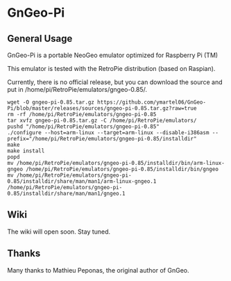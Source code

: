 GnGeo-Pi
==============

General Usage
-------------

GnGeo-Pi is a portable NeoGeo emulator optimized for Raspberry Pi (TM)

This emulator is tested with the RetroPie distribution (based on Raspian).

Currently, there is no official release, but you can download the source and put in /home/pi/RetroPie/emulators/gngeo-0.85/.


```shell
wget -O gngeo-pi-0.85.tar.gz https://github.com/ymartel06/GnGeo-Pi/blob/master/releases/sources/gngeo-pi-0.85.tar.gz?raw=true
rm -rf /home/pi/RetroPie/emulators/gngeo-pi-0.85
tar xvfz gngeo-pi-0.85.tar.gz -C /home/pi/RetroPie/emulators/
pushd "/home/pi/RetroPie/emulators/gngeo-pi-0.85"
./configure --host=arm-linux --target=arm-linux --disable-i386asm --prefix="/home/pi/RetroPie/emulators/gngeo-pi-0.85/installdir"
make
make install
popd
mv /home/pi/RetroPie/emulators/gngeo-pi-0.85/installdir/bin/arm-linux-gngeo /home/pi/RetroPie/emulators/gngeo-pi-0.85/installdir/bin/gngeo
mv /home/pi/RetroPie/emulators/gngeo-pi-0.85/installdir/share/man/man1/arm-linux-gngeo.1 /home/pi/RetroPie/emulators/gngeo-pi-0.85/installdir/share/man/man1/gngeo.1
```

Wiki
----

The wiki will open soon. Stay tuned.

Thanks
------

Many thanks to Mathieu Peponas, the original author of GnGeo.

